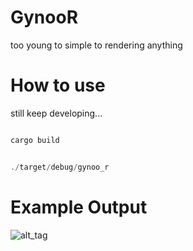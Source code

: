 # GynooR
too young to simple to rendering anything

# How to use

still keep developing...

```rust

cargo build


./target/debug/gynoo_r

```

# Example Output

![alt_tag]("https://github.com/neutronest/GynooR/blob/master/test.png")